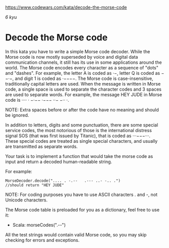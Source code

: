 https://www.codewars.com/kata/decode-the-morse-code

_6 kyu_

# Decode the Morse code

In this kata you have to write a simple Morse code decoder. While the Morse code is now mostly superseded by voice and digital data communication channels, it still has its use in some applications around the world.
The Morse code encodes every character as a sequence of "dots" and "dashes". For example, the letter A is coded as ·−, letter Q is coded as −−·−, and digit 1 is coded as ·−−−−. The Morse code is case-insensitive, traditionally capital letters are used. When the message is written in Morse code, a single space is used to separate the character codes and 3 spaces are used to separate words. For example, the message HEY JUDE in Morse code is ···· · −·−−   ·−−− ··− −·· ·.

NOTE: Extra spaces before or after the code have no meaning and should be ignored.

In addition to letters, digits and some punctuation, there are some special service codes, the most notorious of those is the international distress signal SOS (that was first issued by Titanic), that is coded as ···−−−···. These special codes are treated as single special characters, and usually are transmitted as separate words.

Your task is to implement a function that would take the morse code as input and return a decoded human-readable string.

For example:

```
MorseDecoder.decode(".... . -.--   .--- ..- -.. .")
//should return "HEY JUDE"
```

NOTE: For coding purposes you have to use ASCII characters . and -, not Unicode characters.

The Morse code table is preloaded for you as a dictionary, feel free to use it:

* Scala: morseCodes(".--")

All the test strings would contain valid Morse code, so you may skip checking for errors and exceptions. 

